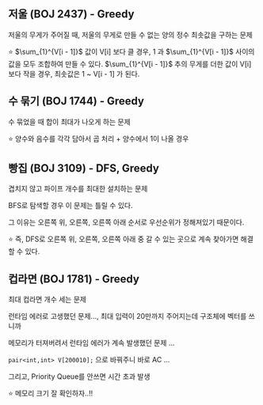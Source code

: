 ## 저울 (BOJ 2437) - Greedy 

저울의 무게가 주어질 때, 저울의 무게로 만들 수 없는 양의 정수 최솟값을 구하는 문제

:star: $\sum_{1}^{V[i - 1]}$ 값이 V[i] 보다 클 경우, 1 과 $\sum_{1}^{V[i - 1]}$ 사이의 값을 모두 조합하여 만들 수 있다. $\sum_{1}^{V[i - 1]}$ 추의 무게를 더한 값이 V[i] 보다 작을 경우, 최솟값은 1 ~ V[i - 1] 가 된다. 

## 수 묶기 (BOJ 1744) - Greedy 

수 묶었을 때 합이 최대가 나오게 하는 문제 

:star: 양수와 음수를 각각 담아서 곱 처리 + 양수에서 1이 나올 경우

## 빵집 (BOJ 3109) - DFS, Greedy

겹치지 않고 파이프 개수를 최대한 설치하는 문제

BFS로 탐색할 경우 이 문제는 틀릴 수 있다. 

그 이유는 오른쪽 위, 오른쪽, 오른쪽 아래 순서로 우선순위가 정해져있기 때문이다. 

:star: 즉, DFS로 오른쪽 위, 오른쪽, 오른쪽 아래 중 갈 수 있는 곳으로 계속 찾아가면 해결할 수 있다. 

## 컵라면 (BOJ 1781) - Greedy 

최대 컵라면 개수 세는 문제

런타임 에러로 고생했던 문제..., 최대 입력이 20만까지 주어지는데 구조체에 벡터를 쓰니까

메모리가 터져버려서 런타임 에러가 계속 발생했던 문제 ... 

`pair<int,int> V[200010];` 으로 바꿔주니 바로 AC ... 

그리고, Priority Queue를 안쓰면 시간 초과 발생 

:star: 메모리 크기 잘 확인하자..!!